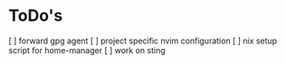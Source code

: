 # ToDo's

[ ] forward gpg agent
[ ] project specific nvim configuration
[ ] nix setup script for home-manager
[ ] work on sting
